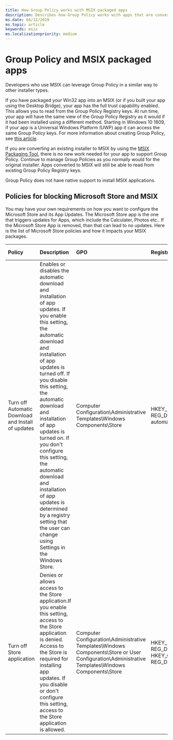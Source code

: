 ```yaml
---
title: How Group Policy works with MSIX packaged apps
description: Describes how Group Policy works with apps that are converted to MSIX.
ms.date: 04/12/2019
ms.topic: article
keywords: msix
ms.localizationpriority: medium
---
```


# Group Policy and MSIX packaged apps

Developers who use MSIX can leverage Group Policy in a similar way to other installer types.

If you have packaged your Win32 app into an MSIX (or if you built your app using the Desktop Bridge), your app has the full trust capability enabled. This allows you to read from the Group Policy Registry keys. At run time, your app will have the same view of the Group Policy Registry as it would if it had been installed using a different method. Starting in Windows 10 1809, if your app is a Universal Windows Platform (UWP) app it can access the same Group Policy keys. For more information about creating Group Policy, see [this article](https://docs.microsoft.com/openspecs/windows_protocols/ms-gpreg/834da877-264f-4589-9b80-b6b012c8edc3).

If you are converting an existing installer to MSIX by using the [MSIX Packaging Tool](mpt-overview.md), there is no new work needed for your app to support Group Policy. Continue to manage Group Policies as you normally would for the original installer. Apps converted to MSIX will still be able to read from existing Group Policy Registry keys. 

Group Policy does not have native support to install MSIX applications. 

## Policies for blocking Microsoft Store and MSIX 
You may have your own requirements on how you want to configure the Microsoft Store and its App Updates. The Microsoft Store app is the one that triggers updates for Apps, which include the Calculater, Photos etc.. If the Microsoft Store App is removed, than that can lead to no updates. Here is the list of Microsoft Store policies and how it impacts your MSIX packages. 

| Policy | Description | GPO | Registry | App Updates |
|:--------|:--------------------|:--------|:--------|:--------|
|Turn off Automatic Download and Install of updates|Enables or disables the automatic download and installation of app updates. If you enable this setting, the automatic download and installation of app updates is turned off. If you disable this setting, the automatic download and installation of app updates is turned on. If you don't configure this setting, the automatic download and installation of app updates is determined by a registry setting that the user can change using Settings in the Windows Store.|Computer Configuration\Administrative Templates\Windows Components\Store |HKEY_LOCAL_MACHINE\SOFTWARE\Policies\Microsoft\WindowsStoreAutoDownload REG_DWORD (NB: enable = 2 = apps will not be updated, disable = 4 = app will be automatically updated) |Yes and No, Keyword here is automatic, the “Get Updates” button in the store app will not be disabled.|
|Turn off Store application| Denies or allows access to the Store application.If you enable this setting, access to the Store application is denied. Access to the Store is required for installing app updates. If you disable or don't configure this setting, access to the Store application is allowed. | Computer Configuration\Administrative Templates\Windows Components\Store or User Configuration\Administrative Templates\Windows Components\Store | HKEY_LOCAL_MACHINE\SOFTWARE\Policies\Microsoft\WindowsStoreRemoveWindowsStore REG_DWORD or HKEY_CURRENT_USER\Software\Policies\Microsoft\WindowsStoreRemoveWindowsStore REG_DWORD | If configured in the computer context, it turns off app updates|
